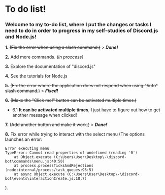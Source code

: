 # To do list!
### Welcome to my to-do list, where I put the changes or tasks I need to do in order to progress in my self-studies of Discord.js and Node.js!

**1.** ~~(Fix the error when using a slash command.)~~ > ***Done!***

**2.** Add more commands. _(In proccess)_

**3.** Explore the documentation of "discord.js"

**4.** See the tutorials for Node.js

**5.** ~~(Fix the error where the application does not respond when using "/info" slash command.)~~ > ***Fixed!***

**6.** ~~(Make the "Click me!" button can be activated multiple times.)~~

 - 6.1 **It can be activated multiple times**, I just have to figure out how to get another message when clicked! 

**7.** ~~(Add another button and make it work.)~~ > ***Done!***

**8.** Fix error while trying to interact with the select menu (The options launches an error:
```
Error executing menu
TypeError: Cannot read properties of undefined (reading '0')
    at Object.execute (C:\Users\User\Desktop\-\discord-bot\commands\menu.js:40:50)
    at process.processTicksAndRejections (node:internal/process/task_queues:95:5)
    at async Object.execute (C:\Users\User\Desktop\-\discord-bot\events\interactionCreate.js:18:7)

```
).